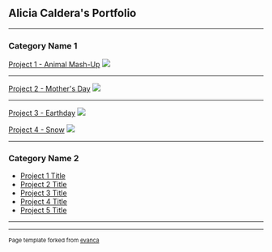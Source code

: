 ## Alicia Caldera's Portfolio

---

### Category Name 1 

[Project 1 - Animal Mash-Up](/sample_page)
<img src="Animal Mash-up.jpg?raw=true"/>

---
[Project 2 - Mother's Day](/pdf/sample_presentation.pdf)
<img src="Mother's Day.jpg.jpg?raw=true"/>

---
[Project 3 - Earthday](http://example.com/)
<img src="Earthday.png?raw=true"/>

[Project 4 - Snow](http://example.com/)
<img src="Alicia Caldera- Snow.jpg?raw=true"/>

---

### Category Name 2

- [Project 1 Title](http://example.com/)
- [Project 2 Title](http://example.com/)
- [Project 3 Title](http://example.com/)
- [Project 4 Title](http://example.com/)
- [Project 5 Title](http://example.com/)

---




---
<p style="font-size:11px">Page template forked from <a href="https://github.com/evanca/quick-portfolio">evanca</a></p>
<!-- Remove above link if you don't want to attibute -->
